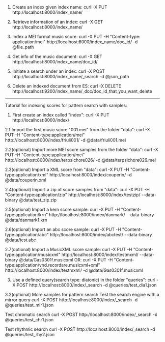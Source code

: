 1. Create an index given index name:
curl -X PUT  http://localhost:8000/index_name/

2. Retrieve information of an index:
curl -X GET  http://localhost:8000/index_name/

3. Index a MEI format music score:
curl -X PUT -H "Content-type: application/mei" http://localhost:8000/index_name/doc_id/ -d @file_path

4. Get info of the music document:
curl -X GET  http://localhost:8000/index_name/doc_id/

5. Initiate a search under an index:
curl -X POST http://localhost:8000/index_name/_search -d @json_path

6. Delete an indexed document from ES:
curl -X DELETE http://localhost:9200/index_name/_doc/doc_id_that_you_want_delete


-----------------------------------------------------------------------------------------
Tutorial for indexing scores for pattern search with samples:

1. First create an index called "index":
curl -X PUT  http://localhost:8000/index/

2.1 Import the first music score "001.mei" from the folder "data":
curl -X PUT -H "Content-type:application/mei" http://localhost:8000/index/friuli001/ -d @data/friuli001.mei 

2.2(optional) Import more MEI score samples from the folder "data":
curl -X PUT -H "Content-type:application/mei" http://localhost:8000/index/terpsichore026/ -d @data/terpsichore026.mei

2.3(optional) Import a XML score from "data":
curl -X PUT -H "Content-type:application/xml" http://localhost:8000/index/couperin/ -d @data/couperin.xml

2.4(optional) Import a zip of score samples from "data":
curl -X PUT -H "Content-type:application/zip" http://localhost:8000/index/testzip/ --data-binary @data/test_zip.zip

2.5(optional) Import a kern score sample:
curl -X PUT -H "Content-type:application/krn" http://localhost:8000/index/danmark/ --data-binary @data/danmark1.krn

2.6(optional) Import an abc score sample:
curl -X PUT -H "Content-type:application/abc" http://localhost:8000/index/abctest/ --data-binary @data/test.abc

2.7(optional) Import a MusicXML score sample:
curl -X PUT -H "Content-type:application/musicxml" http://localhost:8000/index/testmxml/ --data-binary @data/Gas0301f.musicxml 
OR:
curl -X PUT -H "Content-type:application/vnd.recordare.musicxml+xml" 
					http://localhost:8000/index/testmxml/ -d @data/Gas0301f.musicxml

3. Use a defined query(search type: diatonic) in the folder "queries":
curl -X POST http://localhost:8000/index/_search -d @queries/test_dia1.json

3.2(optional) More samples for pattern search
Test the search engine with a mirror query
curl -X POST http://localhost:8000/index/_search -d @queries/test_mir1.json

Test chromatic search
curl -X POST http://localhost:8000/index/_search -d @queries/test_chr1.json

Test rhythmic search
curl -X POST http://localhost:8000/index/_search -d @queries/test_rhy2.json
